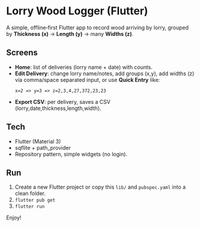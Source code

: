 # Lorry Wood Logger (Flutter)

A simple, offline‑first Flutter app to record wood arriving by lorry, grouped by **Thickness (x)** → **Length (y)** → many **Widths (z)**.

## Screens

- **Home**: list of deliveries (lorry name + date) with counts.
- **Edit Delivery**: change lorry name/notes, add groups (x,y), add widths (z) via comma/space separated input, or use **Quick Entry** like:
  ```
  x=2 => y=3 => z=2,3,4,27,372,23,23
  ```
- **Export CSV**: per delivery, saves a CSV (lorry,date,thickness,length,width).

## Tech
- Flutter (Material 3)
- sqflite + path_provider
- Repository pattern, simple widgets (no login).

## Run
1. Create a new Flutter project or copy this `lib/` and `pubspec.yaml` into a clean folder.
2. `flutter pub get`
3. `flutter run`

Enjoy!

